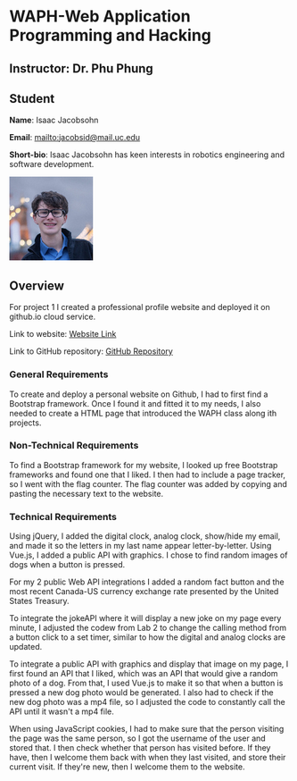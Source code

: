 # WAPH-Web Application Programming and Hacking

## Instructor: Dr. Phu Phung

## Student

**Name**: Isaac Jacobsohn

**Email**: [mailto:jacobsid@mail.uc.edu](jacobsid@mail.uc.edu)

**Short-bio**: Isaac Jacobsohn has keen interests in robotics engineering and software development.

![Isaac's headshot](assets/img/profile.jpg)

## Overview

For project 1 I created a professional profile website and deployed it on github.io cloud service.

Link to website: [Website Link](https://isaacjacobsohn.github.io/)

Link to GitHub repository: [GitHub Repository](https://github.com/IsaacJacobsohn/IsaacJacobsohn.github.io)

### General Requirements

To create and deploy a personal website on Github, I had to first find a Bootstrap framework. 
Once I found it and fitted it to my needs, I also needed to create a HTML page that introduced the WAPH class along ith projects.

### Non-Technical Requirements

To find a Bootstrap framework for my website, I looked up free Bootstrap frameworks and found one that I liked. I then had to include a page tracker, so I went with the flag counter. The flag counter was added by copying and pasting the necessary text to the website.

### Technical Requirements

Using jQuery, I added the digital clock, analog clock, show/hide my email, and made it so the letters in my last name appear letter-by-letter. 
Using Vue.js, I added a public API with graphics. I chose to find random images of dogs when a button is pressed.

For my 2 public Web API integrations I added a random fact button and the most recent Canada-US currency exchange rate presented by the United States Treasury. 

To integrate the jokeAPI where it will display a new joke on my page every minute, I adjusted the codew from Lab 2 to change the calling method from a button click to a set timer, similar to how the digital and analog clocks are updated.

To integrate a public API with graphics and display that image on my page, I first found an API that I liked, which was an API that would give a random photo of a dog. From that, I used Vue.js to make it so that when a button is pressed a new dog photo would be generated. I also had to check if the new dog photo was a mp4 file, so I adjusted the code to constantly call the API until it wasn't a mp4 file.

When using JavaScript cookies, I had to make sure that the person visiting the page was the same person, so I got the username of the user and stored that. I then check whether that person has visited before. If they have, then I welcome them back with when they last visited, and store their current visit. If they're new, then I welcome them to the website.

